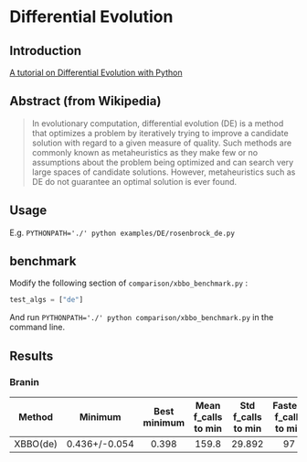 # Differential Evolution


## Introduction

[A tutorial on Differential Evolution with Python](https://pablormier.github.io/2017/09/05/a-tutorial-on-differential-evolution-with-python/)

## Abstract (from Wikipedia)

> In evolutionary computation, differential evolution (DE) is a method that optimizes a problem by iteratively trying to improve a candidate solution with regard to a given measure of quality. Such methods are commonly known as metaheuristics as they make few or no assumptions about the problem being optimized and can search very large spaces of candidate solutions. However, metaheuristics such as DE do not guarantee an optimal solution is ever found.

## Usage

E.g. `PYTHONPATH='./' python examples/DE/rosenbrock_de.py`


## benchmark

Modify the following section of `comparison/xbbo_benchmark.py` :

```python
test_algs = ["de"]
```
And run `PYTHONPATH='./' python comparison/xbbo_benchmark.py` in the command line.

## Results


### Branin

|  Method  |    Minimum    | Best minimum | Mean f_calls to min | Std f_calls to min | Fastest f_calls to min |
| :--------: | :-----------: | :----------: | :-----------------: | :----------------: | :--------------------: |
| XBBO(de) | 0.436+/-0.054 |    0.398     |        159.8        |       29.892       |           97           |

